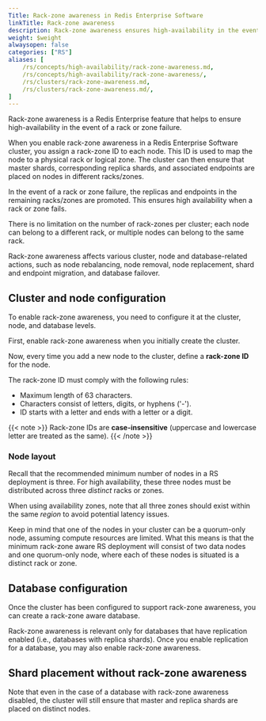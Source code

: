 ```yaml
---
Title: Rack-zone awareness in Redis Enterprise Software
linkTitle: Rack-zone awareness
description: Rack-zone awareness ensures high-availability in the event of a rack or zone failure.
weight: $weight
alwaysopen: false
categories: ["RS"]
aliases: [
    /rs/concepts/high-availability/rack-zone-awareness.md,
    /rs/concepts/high-availability/rack-zone-awareness/,
    /rs/clusters/rack-zone-awareness.md,
    /rs/clusters/rack-zone-awareness.md/,
]
---
```

Rack-zone awareness is a Redis Enterprise feature that helps to ensure high-availability in the event of a rack or zone failure.

When you enable rack-zone awareness in a Redis Enterprise Software cluster, you assign
a rack-zone ID to each node. This ID is used to map the node to a
physical rack or logical zone. The cluster can then ensure that master shards, corresponding replica shards, and associated endpoints are placed on nodes in different racks/zones.

In the event of a rack or zone failure, the replicas and endpoints in the remaining racks/zones are promoted. This ensures high availability when a rack or zone fails.

There is no limitation on the number of rack-zones per cluster; each
node can belong to a different rack, or multiple nodes can belong to the
same rack.

Rack-zone awareness affects various cluster, node and database-related
actions, such as node rebalancing, node removal, node replacement, shard and endpoint migration, and database failover.

## Cluster and node configuration

To enable rack-zone awareness, you need to configure it at the
cluster, node, and database levels.

First, enable rack-zone awareness when you initially create the cluster.

Now, every time you add a new node to the cluster, define a **rack-zone ID** for the node.

The rack-zone ID must comply with the following rules:

- Maximum length of 63 characters.
- Characters consist of letters, digits, or hyphens ('-').
- ID starts with a letter and ends with a letter or a digit.

{{< note >}}
Rack-zone IDs are **case-insensitive** (uppercase and lowercase letter are treated as the same).
{{< /note >}}

### Node layout

Recall that the recommended minimum number of nodes in a RS deployment is three. For high availability, these three nodes must be distributed across three *distinct* racks or zones.

When using availability zones, note that all three zones should exist within the same *region* to avoid potential latency issues.

Keep in mind that one of the nodes in your cluster can be a quorum-only node, assuming compute resources are limited. What this means is that the minimum rack-zone aware RS deployment will consist of two data nodes and one quorum-only node, where each of these nodes is situated is a distinct rack or zone.

## Database configuration

Once the cluster has been configured to support rack-zone awareness, you can create a rack-zone aware database.

Rack-zone awareness is relevant only for databases that have replication enabled (i.e., databases with replica shards). Once you
enable replication for a database, you may also enable rack-zone awareness.

## Shard placement without rack-zone awareness

Note that even in the case of a database with rack-zone awareness disabled, the cluster will still ensure that master and replica shards are placed on distinct nodes.
